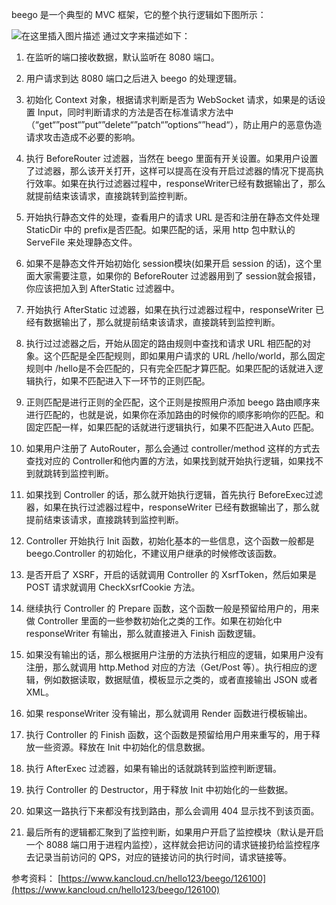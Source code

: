 beego 是一个典型的 MVC 框架，它的整个执行逻辑如下图所示：

![在这里插入图片描述](https://i-blog.csdnimg.cn/blog_migrate/7b1bf8a5902137f45d19b008e2a0032c.png)
通过文字来描述如下：

 1. 在监听的端口接收数据，默认监听在 8080 端口。
 2. 用户请求到达 8080 端口之后进入 beego 的处理逻辑。
 3. 初始化 Context 对象，根据请求判断是否为 WebSocket 请求，如果是的话设置
    Input，同时判断请求的方法是否在标准请求方法中（“get“”post“”put“”delete“”patch“”options“”head“），防止用户的恶意伪造请求攻击造成不必要的影响。

 4. 执行 BeforeRouter 过滤器，当然在 beego 里面有开关设置。如果用户设置了过滤器，那么该开关打开，这样可以提高在没有开启过滤器的情况下提高执行效率。如果在执行过滤器过程中，responseWriter已经有数据输出了，那么就提前结束该请求，直接跳转到监控判断。
 5. 开始执行静态文件的处理，查看用户的请求 URL 是否和注册在静态文件处理 StaticDir 中的 prefix是否匹配。如果匹配的话，采用 http 包中默认的 ServeFile 来处理静态文件。 
 6. 如果不是静态文件开始初始化 session模块(如果开启 session 的话)，这个里面大家需要注意，如果你的 BeforeRouter 过滤器用到了 session就会报错，你应该把加入到 AfterStatic 过滤器中。

 7. 开始执行 AfterStatic 过滤器，如果在执行过滤器过程中，responseWriter 已经有数据输出了，那么就提前结束该请求，直接跳转到监控判断。

 8. 执行过过滤器之后，开始从固定的路由规则中查找和请求 URL 相匹配的对象。这个匹配是全匹配规则，即如果用户请求的 URL    /hello/world，那么固定规则中 /hello是不会匹配的，只有完全匹配才算匹配。如果匹配的话就进入逻辑执行，如果不匹配进入下一环节的正则匹配。

 9. 正则匹配是进行正则的全匹配，这个正则是按照用户添加 beego 路由顺序来进行匹配的，也就是说，如果你在添加路由的时候你的顺序影响你的匹配。和固定匹配一样，如果匹配的话就进行逻辑执行，如果不匹配进入Auto 匹配。

 10. 如果用户注册了 AutoRouter，那么会通过 controller/method 这样的方式去查找对应的 Controller和他内置的方法，如果找到就开始执行逻辑，如果找不到就跳转到监控判断。

 11. 如果找到 Controller 的话，那么就开始执行逻辑，首先执行 BeforeExec过滤器，如果在执行过滤器过程中，responseWriter 已经有数据输出了，那么就提前结束该请求，直接跳转到监控判断。

12. Controller 开始执行 Init 函数，初始化基本的一些信息，这个函数一般都是 beego.Controller 的初始化，不建议用户继承的时候修改该函数。
13. 是否开启了 XSRF，开启的话就调用 Controller 的 XsrfToken，然后如果是 POST 请求就调用 CheckXsrfCookie 方法。
14. 继续执行 Controller 的 Prepare 函数，这个函数一般是预留给用户的，用来做 Controller 里面的一些参数初始化之类的工作。如果在初始化中 responseWriter 有输出，那么就直接进入 Finish 函数逻辑。
15. 如果没有输出的话，那么根据用户注册的方法执行相应的逻辑，如果用户没有注册，那么就调用 http.Method 对应的方法（Get/Post 等）。执行相应的逻辑，例如数据读取，数据赋值，模板显示之类的，或者直接输出 JSON 或者 XML。

16. 如果 responseWriter 没有输出，那么就调用 Render 函数进行模板输出。
17. 执行 Controller 的 Finish 函数，这个函数是预留给用户用来重写的，用于释放一些资源。释放在 Init 中初始化的信息数据。
18. 执行 AfterExec 过滤器，如果有输出的话就跳转到监控判断逻辑。
19. 执行 Controller 的 Destructor，用于释放 Init 中初始化的一些数据。
20. 如果这一路执行下来都没有找到路由，那么会调用 404 显示找不到该页面。
21. 最后所有的逻辑都汇聚到了监控判断，如果用户开启了监控模块（默认是开启一个 8088 端口用于进程内监控），这样就会把访问的请求链接扔给监控程序去记录当前访问的 QPS，对应的链接访问的执行时间，请求链接等。

参考资料：
[https://www.kancloud.cn/hello123/beego/126100](https://www.kancloud.cn/hello123/beego/126100)
